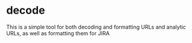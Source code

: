 # decode
This is a simple tool for both decoding and formatting URLs and analytic URLs, as well as formatting them for JIRA
